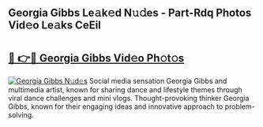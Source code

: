 ## Georgia Gibbs Le𝚊k𝚎d N𝚞𝚍es - Part-Rdq Photos Vid𝚎o Le𝚊ks CeEil

# <h2><a href="http://fbfvf1j.evod.top/?m=Georgia+Gibbs">🔗 👉🔴 Georgia Gibbs Vid𝚎o Ph𝚘t𝚘s</a></h2>

[![Georgia Gibbs N𝚞d𝚎s](https://i.imgur.com/8V9OHl7.gif)](http://fbfvf1j.evod.top/?m=Georgia+Gibbs)
Social media sensation Georgia Gibbs and multimedia artist, known for sharing dance and lifestyle themes through viral dance challenges and mini vlogs. Thought-provoking thinker Georgia Gibbs, known for their engaging ideas and innovative approach to problem-solving. 
